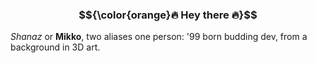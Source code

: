 ### $${\color{orange}🔥 Hey  there 🔥}$$

_Shanaz_ or **Mikko**, two aliases one person: '99 born budding dev, from a background in 3D art. 


<!--
**MikkoPet/MikkoPet** is a ✨ _special_ ✨ repository because its `README.md` (this file) appears on your GitHub profile.

Here are some ideas to get you started:

- 🔭 I’m currently working on ...
- 🌱 I’m currently learning ...
- 👯 I’m looking to collaborate on ...
- 🤔 I’m looking for help with ...
- 💬 Ask me about ...
- 📫 How to reach me: ...
- 😄 Pronouns: ...
- ⚡ Fun fact: ...
-->
